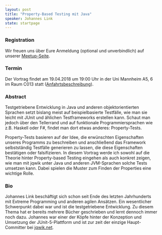 ```yaml
---
layout: post
title: "Property-Based Testing mit Java"
speaker: Johannes Link 
state: startpage
---
```


### Registration

Wir freuen uns über Eure Anmeldung (optional und unverbindlich) auf unserer [Meetup-Seite](https://www.meetup.com/de-DE/mannheim-java-usergroup/events/247249504/).

### Termin

Der Vortrag findet am 19.04.2018 um 19:00 Uhr in der Uni Mannheim A5, 6 im Raum C013 statt ([Anfahrtsbeschreibung](/getting-there)).

### Abstract

Testgetriebene Entwicklung in Java und anderen objektorientierten
Sprachen setzt bislang meist auf beispielbasierte Testfälle, wie man
sie leicht mit JUnit und ählichen Testframeworks erstellen kann.
Schaut man jedoch über den Tellerrand und auf funktionale
Programmiersprachen wie z.B. Haskell oder F#, findet man dort etwas
anderes: Property-Tests.

Property-Tests basieren auf der Idee, die erwünschten Eigenschaften
unseres Programms zu beschreiben und anschließend das Framework
selbstständig Testfälle generieren zu lassen, die diese Eigenschaften
bestätigen oder falsifizieren. In diesem Vortrag werde ich sowohl auf
die Theorie hinter Property-based Testing eingehen als auch konkret
zeigen, wie man mit jqwik unter Java und anderen JVM-Sprachen solche
Tests umsetzen kann.
Dabei spielen die Muster zum Finden der Properties eine wichtige Rolle.

### Bio

Johannes Link beschäftigt sich schon seit Ende des letzten
Jahrhunderts mit Extreme Programming und anderen agilen Ansätzen.
Ein wesentlicher Schwerpunkt dabei war und ist die testgetriebene
Entwicklung. Zu diesem Thema hat er bereits mehrere Bücher geschrieben
und lernt dennoch immer noch dazu.
Johannes war einer der Köpfe hinter der Konzeption und Umsetzung der
JUnit-5-Plattform und ist zur zeit der einzige Haupt-Committer bei
[jqwik.net](http://jqwik.net/).
